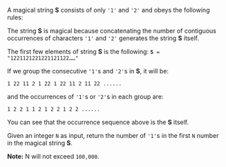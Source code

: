 A magical string **S** consists of only `'1'` and `'2'` and obeys the following rules:

The string **S** is magical because concatenating the number of contiguous occurrences of characters `'1'` and `'2'` generates the string **S** itself.

The first few elements of string **S** is the following: <code><strong>S</strong> = "1221121221221121122……"</code>

If we group the consecutive `'1'`s and `'2'`s in **S**, it will be:

```
1 22 11 2 1 22 1 22 11 2 11 22 ......
```

and the occurrences of `'1'`s or `'2'`s in each group are:

```
1 2 2 1 1 2 1 2 2 1 2 2 ......
```

You can see that the occurrence sequence above is the **S** itself.

Given an integer `N` as input, return the number of `'1'`s in the first `N` number in the magical string **S**.

**Note:** N will not exceed `100,000`.